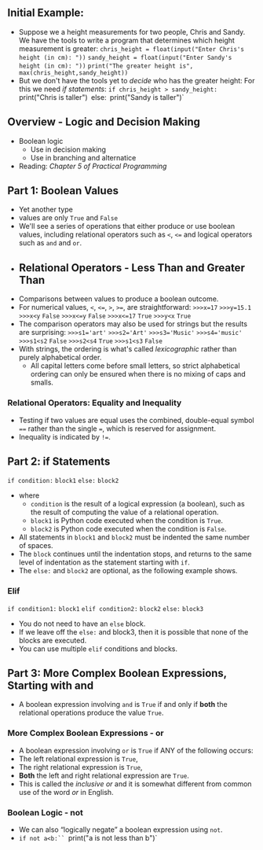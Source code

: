 ## Initial Example:
- Suppose we a height measurements for two people, Chris and Sandy. We have the tools to write a program that determines which height measurement is greater:
  `chris_height = float(input("Enter Chris's height (in cm): "))`
  `sandy_height = float(input("Enter Sandy's height (in cm): "))`
  `print("The greater height is", max(chris_height,sandy_height))`
- But we don't have the tools yet to *decide* who has the greater height: For this we need *if statements*:
  `if chris_height > sandy_height:
    `print("Chris is taller")`
`else:`
    `print("Sandy is taller")`
## Overview - Logic and Decision Making
- Boolean logic
	- Use in decision making
	- Use in branching and alternatice
- Reading: *Chapter 5 of Practical Programming*
## Part 1: Boolean Values
- Yet another type
- values are only `True` and `False`
- We'll see a series of operations that either produce or use boolean values, including relational operators such as `<`, `<=` and logical operators such as `and` and `or`.
- ## Relational Operators - Less Than and Greater Than
- Comparisons between values to produce a boolean outcome.
- For numerical values, `<`, `<=`, `>`, `>=`, are straightforward:
  `>>>x=17`
  `>>>y=15.1`
  `>>>x<y`
  `False`
  `>>>x<=y`
  `False`
  `>>>x<=17`
  `True`
  `>>>y<x`
  `True`
- The comparison operators may also be used for strings but the results are surprising:
  `>>>s1='art'`
  `>>>s2='Art'`
  `>>>s3='Music'`
  `>>>s4='music'`
  `>>>s1<s2`
  `False`
  `>>>s2<s4`
  `True`
  `>>>s1<s3`
  `False`
- With strings, the ordering is what's called *lexicographic* rather than purely alphabetical order.
	- All capital letters come before small letters, so strict alphabetical ordering can only be ensured when there is no mixing of caps and smalls.
### Relational Operators: Equality and Inequality
- Testing if two values are equal uses the combined, double-equal symbol `==` rather than the single `=`, which is reserved for assignment.
- Inequality is indicated by `!=`.
## Part 2: if Statements
`if condition:`
	`block1`
`else:`
	`block2`
- where
	- `condition` is the result of a logical expression (a boolean), such as the result of computing the value of a relational operation.
	- `block1` is Python code executed when the condition is `True`.
	- `block2` is Python code executed when the condition is `False`.
- All statements in `block1` and `block2` must be indented the same number of spaces.
- The `block` continues until the indentation stops, and returns to the same level of indentation as the statement starting with `if`.
- The `else:` and `block2` are optional, as the following example shows.
### Elif
`if condition1:`
    `block1`
`elif condition2:`
    `block2`
`else:`
    `block3`
- You do not need to have an `else` block.
- If we leave off the `else:` and block3, then it is possible that none of the blocks are executed.
- You can use multiple `elif` conditions and blocks.
## Part 3: More Complex Boolean Expressions, Starting with and
- A boolean expression involving `and` is `True` if and only if **both** the relational operations produce the value `True`.
### More Complex Boolean Expressions - or
- A boolean expression involving `or` is `True` if ANY of the following occurs:
- The left relational expression is `True`,
- The right relational expression is `True`,
-  **Both** the left and right relational expression are `True`.
-  This is called the *inclusive or* and it is somewhat different from common use of the word *or* in English.
### Boolean Logic - not
- We can also “logically negate” a boolean expression using `not`.
- `if not a<b:``
    `print("a is not less than b")`